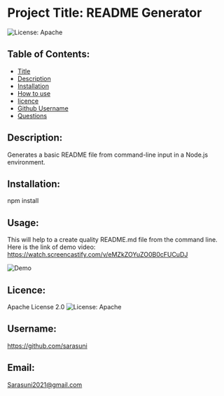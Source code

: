 
# Project Title: README Generator 
![License: Apache](https://img.shields.io/badge/license-Apache-blue)

## Table of Contents:
- [Title](#title)
- [Description](#description)
- [Installation](#installation )
- [How to use](#usage) 
- [licence](#licence)
- [Github Username](#username)
- [Questions](#email)

## Description:

Generates a basic README file from command-line input in a Node.js environment.

## Installation:

npm install 

## Usage:

This will help to a create quality README.md file from the command line.
Here is the link of demo video: https://watch.screencastify.com/v/eMZkZOYuZO0B0cFUCuDJ


![Demo](./README-generator-demo.gif) 


## Licence:

Apache License 2.0 ![License: Apache](https://img.shields.io/badge/license-Apache-blue)

## Username:

https://github.com/sarasuni

## Email:

Sarasuni2021@gmail.com



